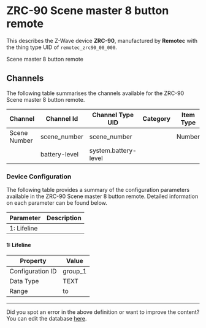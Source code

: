 
# ZRC-90 Scene master 8 button remote

This describes the Z-Wave device **ZRC-90**, manufactured by **Remotec** with the thing type UID of ```remotec_zrc90_00_000```. 

Scene master 8 button remote

## Channels
The following table summarises the channels available for the ZRC-90 Scene master 8 button remote.

| Channel | Channel Id | Channel Type UID | Category | Item Type |
|---------|------------|------------------|----------|-----------|
| Scene Number | scene_number | scene_number |  | Number |
|  | battery-level | system.battery-level |  |  |




### Device Configuration
The following table provides a summary of the configuration parameters available in the ZRC-90 Scene master 8 button remote.
Detailed information on each parameter can be found below.

| Parameter   | Description |
|-------------|-------------|
| 1: Lifeline |  |




#### 1: Lifeline




| Property         | Value    |
|------------------|----------|
| Configuration ID | group_1 |
| Data Type        | TEXT |
| Range |  to  |






---

Did you spot an error in the above definition or want to improve the content?
You can edit the database [here](http://www.cd-jackson.com/index.php/zwave/zwave-device-database/zwave-device-list/devicesummary/361).

